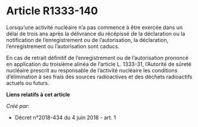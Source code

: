 # Article R1333-140

Lorsqu’une activité nucléaire n’a pas commencé à être exercée dans un délai de trois ans après la délivrance du récépissé de
la déclaration ou la notification de l’enregistrement ou de l’autorisation, la déclaration, l’enregistrement ou
l’autorisation sont caducs.

En cas de retrait définitif de l’enregistrement ou de l’autorisation prononcé en application du troisième alinéa de l’article
L. 1333-31, l’Autorité de sûreté nucléaire prescrit au responsable de l’activité nucléaire les conditions d’élimination à ses
frais des sources radioactives et des déchets radioactifs actuels ou futurs.

**Liens relatifs à cet article**

_Créé par_:

  - Décret n°2018-434 du 4 juin 2018 - art. 1
